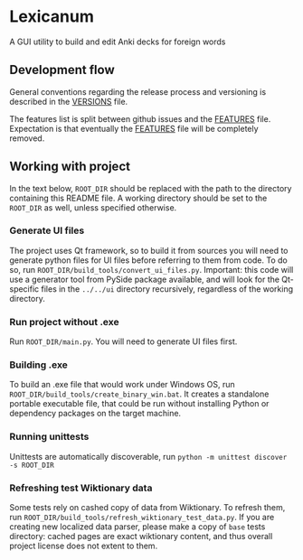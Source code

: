 # Lexicanum

A GUI utility to build and edit Anki decks for foreign words

## Development flow

General conventions regarding the release process and versioning is described in the [VERSIONS](VERSIONS.md) file.

The features list is split between github issues and the [FEATURES](FEATURES.md) file. Expectation is that eventually
the [FEATURES](FEATURES.md) file will be completely removed.

## Working with project

In the text below, `ROOT_DIR` should be replaced with the path to the directory containing this README file. A working
directory should be set to the `ROOT_DIR` as well, unless specified otherwise.

### Generate UI files

The project uses Qt framework, so to build it from sources you will need to generate python files for UI files before
referring to them from code. To do so, run `ROOT_DIR/build_tools/convert_ui_files.py`. Important: this code will use a
generator tool from PySide package available, and will look for the Qt-specific files in the `../../ui` directory
recursively, regardless of the working directory.

### Run project without .exe

Run `ROOT_DIR/main.py`. You will need to generate UI files first.

### Building .exe

To build an .exe file that would work under Windows OS, run `ROOT_DIR/build_tools/create_binary_win.bat`. It creates a
standalone portable executable file, that could be run without
installing Python or dependency packages on the target machine.

### Running unittests

Unittests are automatically discoverable, run `python -m unittest discover -s ROOT_DIR`

### Refreshing test Wiktionary data

Some tests rely on cashed copy of data from Wiktionary. To refresh them,
run `ROOT_DIR/build_tools/refresh_wiktionary_test_data.py`. If you are creating new localized data parser, please make a
copy of `base` tests directory: cached pages are exact wiktionary content, and thus overall project license does not
extent to them.
